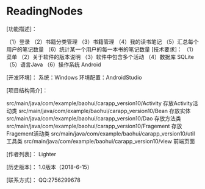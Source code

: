 # ReadingNodes
[功能描述]：

（1）登录
（2）书籍分类管理
（3）书籍管理
（4）我的读书笔记
（5）汇总每个用户的笔记数量
（6）统计某一个用户的每一本书的笔记数量
[技术要求]：
（1）菜单
（2）关于软件的版本说明
（3）软件中包含多个活动
（4）数据库 SQLite
（5）语言Java 
（6）操作系统 Android

[开发环境]：
系统：Windows
环境配置：AndroidStudio

[项目结构简介]：

src/main/java/com/example/baohui/carapp_version10/Activity      存放Activity活动类
src/main/java/com/example/baohui/carapp_version10/Bean          存放实体
src/main/java/com/example/baohui/carapp_version10/Dao           存放方法类
src/main/java/com/example/baohui/carapp_version10/Fragement     存放Fragement活动类
src/main/java/com/example/baohui/carapp_version10/util          工具类
src/main/java/com/example/baohui/carapp_version10/view        	前端页面

[作者列表]：
Lighter


[历史版本]：
1.0版本（2018-6-15）

[联系方式]：
QQ:2756299678
